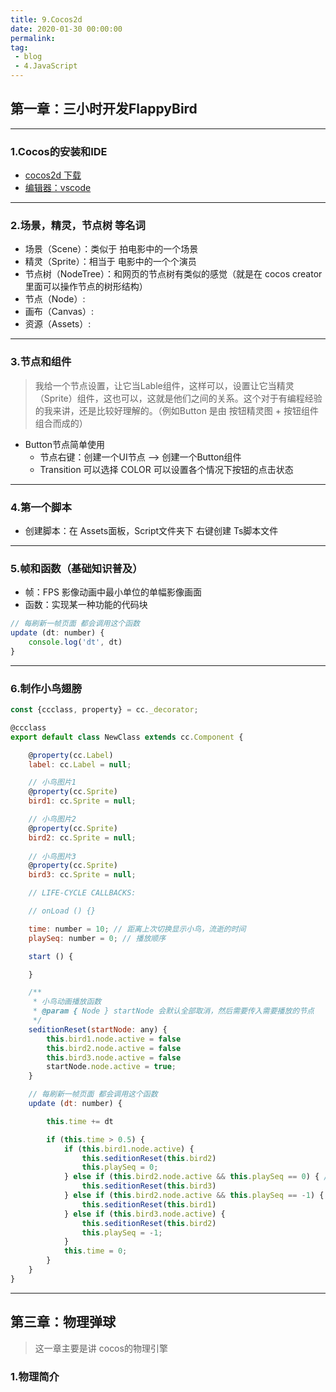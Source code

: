 ```yaml
---
title: 9.Cocos2d
date: 2020-01-30 00:00:00
permalink: 
tag: 
 - blog
 - 4.JavaScript
---
```


## 第一章：三小时开发FlappyBird

---

### 1.Cocos的安装和IDE

- [cocos2d 下载](https://www.cocos.com/products#CocosCreator)
- [编辑器：vscode](https://code.visualstudio.com/)

---

### 2.场景，精灵，节点树 等名词

- 场景（Scene）：类似于 拍电影中的一个场景
- 精灵（Sprite）：相当于 电影中的一个个演员
- 节点树（NodeTree）：和网页的节点树有类似的感觉（就是在 cocos creator 里面可以操作节点的树形结构）
- 节点（Node）:
- 画布（Canvas）:
- 资源（Assets）: 

---

### 3.节点和组件

> 我给一个节点设置，让它当Lable组件，这样可以，设置让它当精灵（Sprite）组件，这也可以，这就是他们之间的关系。这个对于有编程经验的我来讲，还是比较好理解的。（例如Button 是由 按钮精灵图 + 按钮组件 组合而成的）

- Button节点简单使用
  - 节点右键：创建一个UI节点 --> 创建一个Button组件
  - Transition 可以选择 COLOR 可以设置各个情况下按钮的点击状态

---

### 4.第一个脚本

- 创建脚本：在 Assets面板，Script文件夹下 右键创建 Ts脚本文件

---

### 5.帧和函数（基础知识普及）

- 帧：FPS 影像动画中最小单位的单幅影像画面
- 函数：实现某一种功能的代码块

```javascript
// 每刷新一帧页面 都会调用这个函数
update (dt: number) {
    console.log('dt', dt)
}
```

---

### 6.制作小鸟翅膀

```javascript
const {ccclass, property} = cc._decorator;

@ccclass
export default class NewClass extends cc.Component {

    @property(cc.Label)
    label: cc.Label = null;

    // 小鸟图片1
    @property(cc.Sprite)
    bird1: cc.Sprite = null;

    // 小鸟图片2
    @property(cc.Sprite)
    bird2: cc.Sprite = null;
    
    // 小鸟图片3
    @property(cc.Sprite)
    bird3: cc.Sprite = null;

    // LIFE-CYCLE CALLBACKS:

    // onLoad () {}

    time: number = 10; // 距离上次切换显示小鸟，流逝的时间
    playSeq: number = 0; // 播放顺序

    start () {

    }

    /**
     * 小鸟动画播放函数
     * @param { Node } startNode 会默认全部取消，然后需要传入需要播放的节点
     */
    seditionReset(startNode: any) {
        this.bird1.node.active = false
        this.bird2.node.active = false
        this.bird3.node.active = false
        startNode.node.active = true;
    }

    // 每刷新一帧页面 都会调用这个函数
    update (dt: number) {

        this.time += dt

        if (this.time > 0.5) {
            if (this.bird1.node.active) {
                this.seditionReset(this.bird2)
                this.playSeq = 0;
            } else if (this.bird2.node.active && this.playSeq == 0) { // 正向播放
                this.seditionReset(this.bird3)
            } else if (this.bird2.node.active && this.playSeq == -1) { // 逆向播放
                this.seditionReset(this.bird1)
            } else if (this.bird3.node.active) {
                this.seditionReset(this.bird2)
                this.playSeq = -1;
            }
            this.time = 0;
        }
    }
}
```

---

## 第三章：物理弹球

> 这一章主要是讲 cocos的物理引擎

### 1.物理简介




